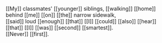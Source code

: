 [[My]] classmates' [[younger]] siblings, [[walking]] [[home]]  
behind [[me]] [[on]] [[the]] narrow sidewalk,  
[[said]] loud [[enough]] [[that]] [[I]] [[could]] [[also]] [[hear]]  
[[that]] [[I]] [[was]] [[second]] [[smartest]].  
[[Never]] [[first]].  